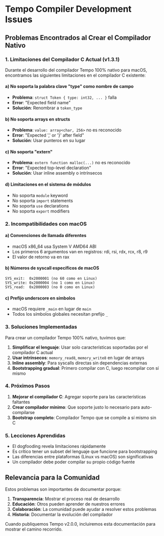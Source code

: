 # Tempo Compiler Development Issues

## Problemas Encontrados al Crear el Compilador Nativo

### 1. Limitaciones del Compilador C Actual (v1.3.1)

Durante el desarrollo del compilador Tempo 100% nativo para macOS, encontramos las siguientes limitaciones en el compilador C existente:

#### a) No soporta la palabra clave "type" como nombre de campo
- **Problema**: `struct Token { type: int32, ... }` falla
- **Error**: "Expected field name"
- **Solución**: Renombrar a `token_type`

#### b) No soporta arrays en structs
- **Problema**: `value: array<char, 256>` no es reconocido
- **Error**: "Expected ',' or '}' after field"
- **Solución**: Usar punteros en su lugar

#### c) No soporta "extern" 
- **Problema**: `extern function malloc(...)` no es reconocido
- **Error**: "Expected top-level declaration"
- **Solución**: Usar inline assembly o intrínsecos

#### d) Limitaciones en el sistema de módulos
- No soporta `module` keyword
- No soporta `import` statements
- No soporta `use` declarations
- No soporta `export` modifiers

### 2. Incompatibilidades con macOS

#### a) Convenciones de llamada diferentes
- macOS x86_64 usa System V AMD64 ABI
- Los primeros 6 argumentos van en registros: rdi, rsi, rdx, rcx, r8, r9
- El valor de retorno va en rax

#### b) Números de syscall específicos de macOS
```
SYS_exit:  0x2000001 (no 60 como en Linux)
SYS_write: 0x2000004 (no 1 como en Linux)
SYS_read:  0x2000003 (no 0 como en Linux)
```

#### c) Prefijo underscore en símbolos
- macOS requiere `_main` en lugar de `main`
- Todos los símbolos globales necesitan prefijo `_`

### 3. Soluciones Implementadas

Para crear un compilador Tempo 100% nativo, tuvimos que:

1. **Simplificar el lenguaje**: Usar solo características soportadas por el compilador C actual
2. **Usar intrínsecos**: `memory_read8`, `memory_write8` en lugar de arrays
3. **Inline assembly**: Para syscalls directas sin dependencias externas
4. **Bootstrapping gradual**: Primero compilar con C, luego recompilar con sí mismo

### 4. Próximos Pasos

1. **Mejorar el compilador C**: Agregar soporte para las características faltantes
2. **Crear compilador mínimo**: Que soporte justo lo necesario para auto-compilarse
3. **Bootstrap completo**: Compilador Tempo que se compile a sí mismo sin C

### 5. Lecciones Aprendidas

- El dogfooding revela limitaciones rápidamente
- Es crítico tener un subset del lenguaje que funcione para bootstrapping
- Las diferencias entre plataformas (Linux vs macOS) son significativas
- Un compilador debe poder compilar su propio código fuente

## Relevancia para la Comunidad

Estos problemas son importantes de documentar porque:

1. **Transparencia**: Mostrar el proceso real de desarrollo
2. **Educación**: Otros pueden aprender de nuestros errores
3. **Colaboración**: La comunidad puede ayudar a resolver estos problemas
4. **Historia**: Documentar la evolución del compilador

Cuando publiquemos Tempo v2.0.0, incluiremos esta documentación para mostrar el camino recorrido.